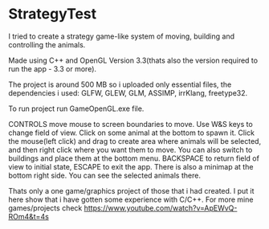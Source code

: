 # StrategyTest
I tried to create a strategy game-like system of moving, building and controlling the animals.

Made using C++ and OpenGL Version 3.3(thats also the version required to run the app - 3.3 or more).

The project is around 500 MB so i uploaded only essential files, the dependencies i used: GLFW, GLEW, GLM, ASSIMP, irrKlang, freetype32.

To run project run GameOpenGL.exe file.

CONTROLS
move mouse to screen boundaries to move. Use W&S keys to change field of view. Click on some animal at the bottom to spawn it. Click the mouse(left click) and drag to create area where
animals will be selected, and then right click where you want them to move. You can also switch to buildings and place them at the bottom menu.
BACKSPACE to return field of view to initial state, ESCAPE to exit the app.
There is also a minimap at the bottom right side. You can see the selected animals there.

Thats only a one game/graphics project of those that i had created. I put it here show that i have gotten some experience with C/C++.
For more mine games/projects check https://www.youtube.com/watch?v=ApEWvQ-ROm4&t=4s
